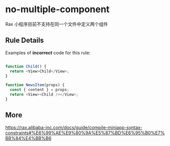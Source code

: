 # no-multiple-component
Rax 小程序目前不支持在同一个文件中定义两个组件

## Rule Details

Examples of **incorrect** code for this rule:

```js

function Child() {
  return <View>Child</View>;
}

function NewsItem(props) {
  const { content } = props;
  return <View><Child /></View>;
}

```

## More
https://rax.alibaba-inc.com/docs/guide/compile-miniapp-syntax-constraints#%E6%99%AE%E9%80%9A%E5%87%BD%E6%95%B0%E7%BB%84%E4%BB%B6